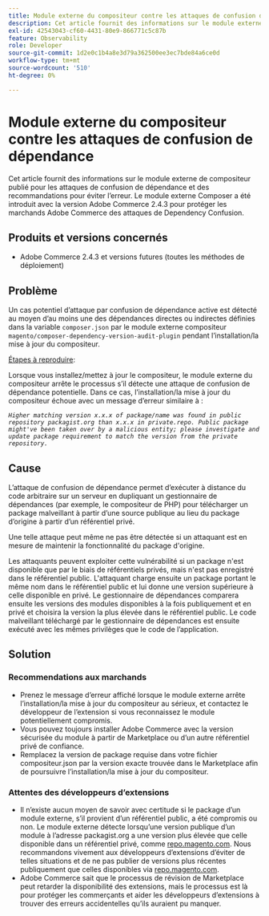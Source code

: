 ```yaml
---
title: Module externe du compositeur contre les attaques de confusion de dépendance
description: Cet article fournit des informations sur le module externe de compositeur publié pour les attaques de confusion de dépendance et des recommandations pour éviter l’erreur. Le module externe Composer a été introduit avec la version Adobe Commerce 2.4.3 pour protéger les marchands Adobe Commerce des attaques de Dependency Confusion.
exl-id: 42543043-cf60-4431-80e9-866771c5c87b
feature: Observability
role: Developer
source-git-commit: 1d2e0c1b4a8e3d79a362500ee3ec7bde84a6ce0d
workflow-type: tm+mt
source-wordcount: '510'
ht-degree: 0%

---
```


# Module externe du compositeur contre les attaques de confusion de dépendance

Cet article fournit des informations sur le module externe de compositeur publié pour les attaques de confusion de dépendance et des recommandations pour éviter l’erreur. Le module externe Composer a été introduit avec la version Adobe Commerce 2.4.3 pour protéger les marchands Adobe Commerce des attaques de Dependency Confusion.

## Produits et versions concernés

* Adobe Commerce 2.4.3 et versions futures (toutes les méthodes de déploiement)

## Problème

Un cas potentiel d’attaque par confusion de dépendance active est détecté au moyen d’au moins une des dépendances directes ou indirectes définies dans la variable `composer.json` par le module externe compositeur `magento/composer-dependency-version-audit-plugin` pendant l’installation/la mise à jour du compositeur.

<u>Étapes à reproduire</u>:

Lorsque vous installez/mettez à jour le compositeur, le module externe du compositeur arrête le processus s’il détecte une attaque de confusion de dépendance potentielle. Dans ce cas, l’installation/la mise à jour du compositeur échoue avec un message d’erreur similaire à :

*```Higher matching version x.x.x of package/name was found in public repository packagist.org than x.x.x in private.repo. Public package might've been taken over by a malicious entity; please investigate and update package requirement to match the version from the private repository.```*

## Cause

L’attaque de confusion de dépendance permet d’exécuter à distance du code arbitraire sur un serveur en dupliquant un gestionnaire de dépendances (par exemple, le compositeur de PHP) pour télécharger un package malveillant à partir d’une source publique au lieu du package d’origine à partir d’un référentiel privé.

Une telle attaque peut même ne pas être détectée si un attaquant est en mesure de maintenir la fonctionnalité du package d&#39;origine.

Les attaquants peuvent exploiter cette vulnérabilité si un package n&#39;est disponible que par le biais de référentiels privés, mais n&#39;est pas enregistré dans le référentiel public. L&#39;attaquant charge ensuite un package portant le même nom dans le référentiel public et lui donne une version supérieure à celle disponible en privé. Le gestionnaire de dépendances comparera ensuite les versions des modules disponibles à la fois publiquement et en privé et choisira la version la plus élevée dans le référentiel public. Le code malveillant téléchargé par le gestionnaire de dépendances est ensuite exécuté avec les mêmes privilèges que le code de l’application.

## Solution

### Recommendations aux marchands

* Prenez le message d’erreur affiché lorsque le module externe arrête l’installation/la mise à jour du compositeur au sérieux, et contactez le développeur de l’extension si vous reconnaissez le module potentiellement compromis.
* Vous pouvez toujours installer Adobe Commerce avec la version sécurisée du module à partir de Marketplace ou d’un autre référentiel privé de confiance.
* Remplacez la version de package requise dans votre fichier compositeur.json par la version exacte trouvée dans le Marketplace afin de poursuivre l’installation/la mise à jour du compositeur.

### Attentes des développeurs d’extensions

* Il n’existe aucun moyen de savoir avec certitude si le package d’un module externe, s’il provient d’un référentiel public, a été compromis ou non. Le module externe détecte lorsqu’une version publique d’un module à l’adresse packagist.org a une version plus élevée que celle disponible dans un référentiel privé, comme [repo.magento.com](https://repo.magento.com). Nous recommandons vivement aux développeurs d’extensions d’éviter de telles situations et de ne pas publier de versions plus récentes publiquement que celles disponibles via [repo.magento.com](https://repo.magento.com).
* Adobe Commerce sait que le processus de révision de Marketplace peut retarder la disponibilité des extensions, mais le processus est là pour protéger les commerçants et aider les développeurs d’extensions à trouver des erreurs accidentelles qu’ils auraient pu manquer.
